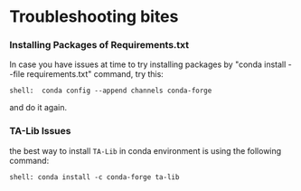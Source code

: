 # Troubleshooting bites

### Installing Packages of Requirements.txt

In case you have issues at time to try installing packages by 
"conda install --file requirements.txt" command, try this:

```shell:  conda config --append channels conda-forge ``` 

and do it again.

### TA-Lib Issues

the best way to install `TA-Lib` in conda environment is using the following command:

```shell: conda install -c conda-forge ta-lib ```




